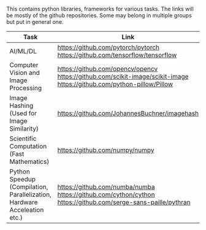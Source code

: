 This contains python libraries, frameworks for various tasks. The links will be mostly of the github repositories. Some may belong in multiple groups but put in general one.

| Task | Link |
| --- | --- |
| AI/ML/DL | https://github.com/pytorch/pytorch <br> https://github.com/tensorflow/tensorflow |
| Computer Vision and Image Processing | https://github.com/opencv/opencv <br> https://github.com/scikit-image/scikit-image <br> https://github.com/python-pillow/Pillow |
| Image Hashing <br> (Used for Image Similarity) | https://github.com/JohannesBuchner/imagehash |
| Scientific Computation <br> (Fast Mathematics) | https://github.com/numpy/numpy |
| Python Speedup <br> (Compilation, Parallelization, Hardware Acceleation etc.) | https://github.com/numba/numba <br> https://github.com/cython/cython <br> https://github.com/serge-sans-paille/pythran | 
